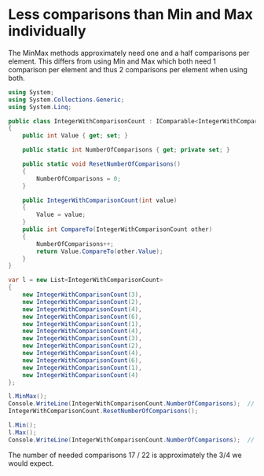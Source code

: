 # Less comparisons than Min and Max individually

The MinMax methods approximately need one and a half comparisons per element. This differs from
using Min and Max which both need 1 comparison per element and thus 2 comparisons per element
when using both.

```csharp
using System;
using System.Collections.Generic;
using System.Linq;

public class IntegerWithComparisonCount : IComparable<IntegerWithComparisonCount>
{
    public int Value { get; set; }

    public static int NumberOfComparisons { get; private set; }

    public static void ResetNumberOfComparisons()
    {
        NumberOfComparisons = 0;
    }

    public IntegerWithComparisonCount(int value)
    {
        Value = value;
    }
    public int CompareTo(IntegerWithComparisonCount other)
    {
        NumberOfComparisons++;
        return Value.CompareTo(other.Value);
    }
}

var l = new List<IntegerWithComparisonCount>
{
    new IntegerWithComparisonCount(3),
    new IntegerWithComparisonCount(2),
    new IntegerWithComparisonCount(4),
    new IntegerWithComparisonCount(6),
    new IntegerWithComparisonCount(1),
    new IntegerWithComparisonCount(4),
    new IntegerWithComparisonCount(3),
    new IntegerWithComparisonCount(2),
    new IntegerWithComparisonCount(4),
    new IntegerWithComparisonCount(6),
    new IntegerWithComparisonCount(1),
    new IntegerWithComparisonCount(4)
};

l.MinMax();
Console.WriteLine(IntegerWithComparisonCount.NumberOfComparisons);  // 17
IntegerWithComparisonCount.ResetNumberOfComparisons();

l.Min();
l.Max();
Console.WriteLine(IntegerWithComparisonCount.NumberOfComparisons);  // 22
```

The number of needed comparisons 17 / 22 is approximately the 3/4 we would expect.